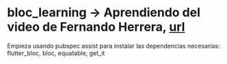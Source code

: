 # bloc_learning -> Aprendiendo del video de Fernando Herrera, [url](https://www.youtube.com/watch?v=QXygNzvbsa8&list=PLCKuOXG0bPi3P1T460Dgh9G_1JVMIeUaX&index=5)
Empieza usando pubspec assist para instalar las dependencias necesarias:
flutter_bloc, bloc, equatable, get_it
